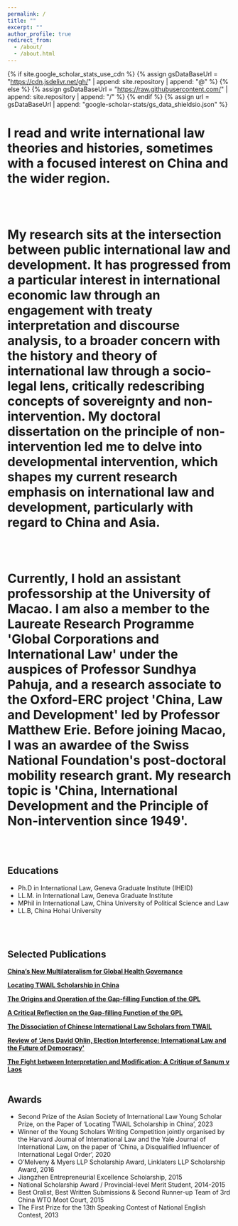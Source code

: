 ```yaml
---
permalink: /
title: ""
excerpt: ""
author_profile: true
redirect_from: 
  - /about/
  - /about.html
---
```


{% if site.google_scholar_stats_use_cdn %}
{% assign gsDataBaseUrl = "https://cdn.jsdelivr.net/gh/" | append: site.repository | append: "@" %}
{% else %}
{% assign gsDataBaseUrl = "https://raw.githubusercontent.com/" | append: site.repository | append: "/" %}
{% endif %}
{% assign url = gsDataBaseUrl | append: "google-scholar-stats/gs_data_shieldsio.json" %}

<span class='anchor' id='about-me'></span>



# I read and write international law theories and histories, sometimes with a focused interest on China and the wider region.
</br>
</br>

# My research sits at the intersection between public international law and development. It has progressed from a particular interest in international economic law through an engagement with treaty interpretation and discourse analysis, to a broader concern with the history and theory of international law through a socio-legal lens, critically redescribing concepts of sovereignty and non-intervention. My doctoral dissertation on the principle of non-intervention led me to delve into developmental intervention, which shapes my current research emphasis on international law and development, particularly with regard to China and Asia.
</br>
</br>

# Currently, I hold an assistant professorship at the University of Macao. I am also a member to the Laureate Research Programme 'Global Corporations and International Law' under the auspices of Professor Sundhya Pahuja, and a research associate to the Oxford-ERC project 'China, Law and Development' led by Professor Matthew Erie. Before joining Macao, I was an awardee of the Swiss National Foundation's post-doctoral mobility research grant. My research topic is 'China, International Development and the Principle of Non-intervention since 1949'. 
</br>
</br>

## Educations
- Ph.D in International Law, Geneva Graduate Institute (IHEID)
- LL.M. in International Law, Geneva Graduate Institute
- MPhil in International Law, China University of Political Science and Law            
- LL.B, China Hohai University     
</br>
</br>
  
## Selected Publications 

<div class='paper-box-text' markdown="1">

[**China’s New Multilateralism for Global Health Governance**](https://www.cambridge.org/core/journals/asian-journal-of-comparative-law/article/chinas-new-global-health-governance/A6172980DD079BF65017145B96D073E9)

[**Locating TWAIL Scholarship in China**](https://www.cambridge.org/core/journals/asian-journal-of-international-law/article/locating-twail-scholarship-in-china/404669226588E97228C9026414DEDDC4) 

[**The Origins and Operation of the Gap-filling Function of the GPL**](https://academic.oup.com/jids/article/13/4/560/6656548)

[**A Critical Reflection on the Gap-filling Function of the GPL**](https://www.elgaronline.com/view/journals/cilj/11/1/article-p96.xml)

[**The Dissociation of Chinese International Law Scholars from TWAIL**](https://twailr.com/twail-review/issue-03-2022/yilin-wang-the-dissociation-of-chinese-international-law-scholars-from-twail/#:~:text=Despite%20historical%20affinity%20and%20instrumental,Chinese%20approach%20to%20international%20law.)

[**Review of ‘Jens David Ohlin, Election Interference: International Law and the Future of Democracy'**](https://academic.oup.com/chinesejil/article/21/2/401/6566257)

[**The Fight between Interpretation and Modification: A Critique of Sanum v Laos**](https://academic.oup.com/icsidreview/article/35/1-2/236/6032230)
</br>
</br>

## Awards
- Second Prize of the Asian Society of International Law Young Scholar Prize, on the Paper of ‘Locating TWAIL Scholarship in China’, 2023
-	Winner of the Young Scholars Writing Competition jointly organised by the Harvard Journal of International Law and the Yale Journal of International Law, on the paper of ‘China, a Disqualified Influencer of International Legal Order’, 2020
-	O’Melveny & Myers LLP Scholarship Award, Linklaters LLP Scholarship Award, 2016
-	Jiangzhen Entrepreneurial Excellence Scholarship, 2015
-	National Scholarship Award / Provincial-level Merit Student, 2014-2015
-	Best Oralist, Best Written Submissions & Second Runner-up Team of 3rd China WTO Moot Court, 2015
-	The First Prize for the 13th Speaking Contest of National English Contest, 2013

                                                                        



